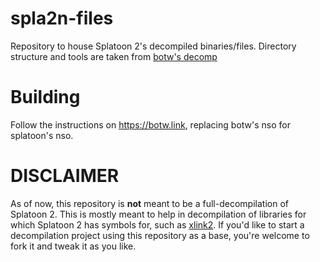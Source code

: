 # spla2n-files

Repository to house Splatoon 2's decompiled binaries/files. Directory structure and tools are taken from [botw's decomp](https://github.com/zeldaret/botw)

# Building

Follow the instructions on https://botw.link, replacing botw's nso for splatoon's nso.

# DISCLAIMER
As of now, this repository is **not** meant to be a full-decompilation of Splatoon 2. This is mostly meant to help in decompilation of libraries for which Splatoon 2 has symbols for, such as [xlink2](https://github.com/Nitr4m12/xlink2). If you'd like to start a decompilation project using this repository as a base, you're welcome to fork it and tweak it as you like.
